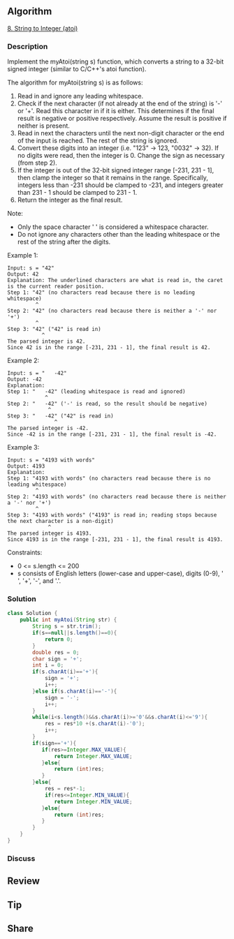 ## Algorithm

[8. String to Integer (atoi)](https://leetcode.com/problems/string-to-integer-atoi/)

### Description

Implement the myAtoi(string s) function, which converts a string to a 32-bit signed integer (similar to C/C++'s atoi function).

The algorithm for myAtoi(string s) is as follows:

1. Read in and ignore any leading whitespace.
2. Check if the next character (if not already at the end of the string) is '-' or '+'. Read this character in if it is either. This determines if the final result is negative or positive respectively. Assume the result is positive if neither is present.
3. Read in next the characters until the next non-digit character or the end of the input is reached. The rest of the string is ignored.
4. Convert these digits into an integer (i.e. "123" -> 123, "0032" -> 32). If no digits were read, then the integer is 0. Change the sign as necessary (from step 2).
5. If the integer is out of the 32-bit signed integer range [-231, 231 - 1], then clamp the integer so that it remains in the range. Specifically, integers less than -231 should be clamped to -231, and integers greater than 231 - 1 should be clamped to 231 - 1.
6. Return the integer as the final result.


Note:

- Only the space character ' ' is considered a whitespace character.
- Do not ignore any characters other than the leading whitespace or the rest of the string after the digits.

Example 1:

```
Input: s = "42"
Output: 42
Explanation: The underlined characters are what is read in, the caret is the current reader position.
Step 1: "42" (no characters read because there is no leading whitespace)
         ^
Step 2: "42" (no characters read because there is neither a '-' nor '+')
         ^
Step 3: "42" ("42" is read in)
           ^
The parsed integer is 42.
Since 42 is in the range [-231, 231 - 1], the final result is 42.
```

Example 2:

```
Input: s = "   -42"
Output: -42
Explanation:
Step 1: "   -42" (leading whitespace is read and ignored)
            ^
Step 2: "   -42" ('-' is read, so the result should be negative)
             ^
Step 3: "   -42" ("42" is read in)
               ^
The parsed integer is -42.
Since -42 is in the range [-231, 231 - 1], the final result is -42.
```

Example 3:

```
Input: s = "4193 with words"
Output: 4193
Explanation:
Step 1: "4193 with words" (no characters read because there is no leading whitespace)
         ^
Step 2: "4193 with words" (no characters read because there is neither a '-' nor '+')
         ^
Step 3: "4193 with words" ("4193" is read in; reading stops because the next character is a non-digit)
             ^
The parsed integer is 4193.
Since 4193 is in the range [-231, 231 - 1], the final result is 4193.
```

Constraints:

- 0 <= s.length <= 200
- s consists of English letters (lower-case and upper-case), digits (0-9), ' ', '+', '-', and '.'.

### Solution

```java
class Solution {
    public int myAtoi(String str) {
        String s = str.trim();
        if(s==null||s.length()==0){
            return 0;
        }
        double res = 0;
        char sign = '+';
        int i = 0;
        if(s.charAt(i)=='+'){
            sign = '+';
            i++;
        }else if(s.charAt(i)=='-'){
            sign = '-';
            i++;
        }
        while(i<s.length()&&s.charAt(i)>='0'&&s.charAt(i)<='9'){
            res = res*10 +(s.charAt(i)-'0');
            i++;
        }
        if(sign=='+'){
           if(res>=Integer.MAX_VALUE){
               return Integer.MAX_VALUE;
           }else{
               return (int)res;
           }   
        }else{
            res = res*-1;
            if(res<=Integer.MIN_VALUE){
               return Integer.MIN_VALUE;
           }else{
               return (int)res;
           }  
        }
    }
}
```

### Discuss

## Review


## Tip


## Share
